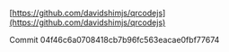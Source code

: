 [https://github.com/davidshimjs/qrcodejs](https://github.com/davidshimjs/qrcodejs)

Commit 04f46c6a0708418cb7b96fc563eacae0fbf77674
